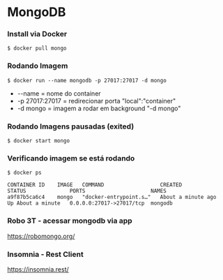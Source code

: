 # MongoDB

### Install via Docker
```
$ docker pull mongo
```

### Rodando Imagem
```
$ docker run --name mongodb -p 27017:27017 -d mongo
```
* --name = nome do container
* -p 27017:27017 = redirecionar porta "local":"container"
* -d mongo = imagem a rodar em background "-d mongo"

### Rodando Imagens pausadas (exited)
```
$ docker start mongo
```

### Verificando imagem se está rodando
```
$ docker ps

CONTAINER ID    IMAGE   COMMAND                  CREATED              STATUS              PORTS                     NAMES
a9f87b5ca6c4    mongo   "docker-entrypoint.s…"   About a minute ago   Up About a minute   0.0.0.0:27017->27017/tcp  mongodb
```


### Robo 3T - acessar mongodb via app
https://robomongo.org/

### Insomnia - Rest Client
https://insomnia.rest/
